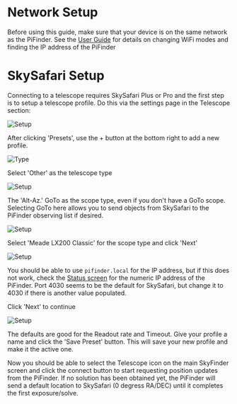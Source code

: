 # Network Setup
Before using this guide, make sure that your device is on the same network as the PiFinder.  See the [User Guide](./user_guide.md#wifi) for details on changing WiFi modes and finding the IP address of the PiFinder

# SkySafari Setup
Connecting to a telescope requires SkySafari Plus or Pro and the first step is to setup a telescope profile.  Do this via the settings page in the Telescope section:

![Setup](../images/app_setup/SkySafari/IMG_4792.jpeg)

After clicking 'Presets', use the + button at the bottom right to add a new profile.

![Type](../images/app_setup/SkySafari/IMG_4793.jpeg)

Select 'Other' as the telescope type

![Setup](../images/app_setup/SkySafari/IMG_4794.jpeg)

The 'Alt-Az.' GoTo as the scope type, even if you don't have a GoTo scope.  Selecting GoTo here allows you to send objects from SkySafari to the PiFinder observing list if desired.

![Setup](../images/app_setup/SkySafari/IMG_4796.jpeg)

Select 'Meade LX200 Classic' for the scope type and click 'Next'

![Setup](../images/app_setup/SkySafari/IMG_4797.jpeg)

You should be able to use `pifinder.local` for the IP address, but if this does not work, check the [Status screen](./user_guide#status) for the numeric IP address of the PiFinder.  Port 4030 seems to be the default for SkySafari, but change it to 4030 if there is another value populated.

Click 'Next' to continue

![Setup](../images/app_setup/SkySafari/IMG_4798.jpeg)

The defaults are good for the Readout rate and Timeout.  Give your profile a name and click the 'Save Preset' button.  This will save your new profile and make it the active one.

Now you should be able to select the Telescope icon on the main SkyFinder screen and click the connect button to start requesting position updates from the PiFinder.  If no solution has been obtained yet, the PiFinder will send a default location to SkySafari (0 degress RA/DEC) until it completes the first exposure/solve.